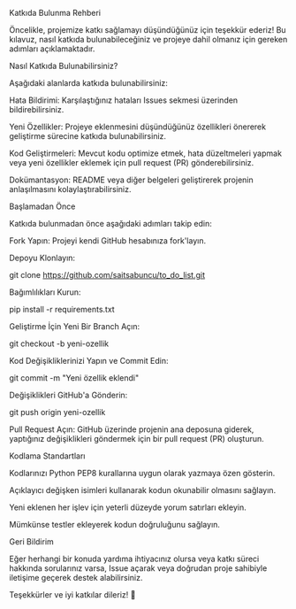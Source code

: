 Katkıda Bulunma Rehberi

Öncelikle, projemize katkı sağlamayı düşündüğünüz için teşekkür ederiz! Bu kılavuz, nasıl katkıda bulunabileceğiniz ve projeye dahil olmanız için gereken adımları açıklamaktadır.

Nasıl Katkıda Bulunabilirsiniz?

Aşağıdaki alanlarda katkıda bulunabilirsiniz:

Hata Bildirimi: Karşılaştığınız hataları Issues sekmesi üzerinden bildirebilirsiniz.

Yeni Özellikler: Projeye eklenmesini düşündüğünüz özellikleri önererek geliştirme sürecine katkıda bulunabilirsiniz.

Kod Geliştirmeleri: Mevcut kodu optimize etmek, hata düzeltmeleri yapmak veya yeni özellikler eklemek için pull request (PR) gönderebilirsiniz.

Dokümantasyon: README veya diğer belgeleri geliştirerek projenin anlaşılmasını kolaylaştırabilirsiniz.

Başlamadan Önce

Katkıda bulunmadan önce aşağıdaki adımları takip edin:

Fork Yapın: Projeyi kendi GitHub hesabınıza fork'layın.

Depoyu Klonlayın:

git clone https://github.com/saitsabuncu/to_do_list.git

Bağımlılıkları Kurun:

pip install -r requirements.txt

Geliştirme İçin Yeni Bir Branch Açın:

git checkout -b yeni-ozellik

Kod Değişikliklerinizi Yapın ve Commit Edin:

git commit -m "Yeni özellik eklendi"

Değişiklikleri GitHub'a Gönderin:

git push origin yeni-ozellik

Pull Request Açın: GitHub üzerinde projenin ana deposuna giderek, yaptığınız değişiklikleri göndermek için bir pull request (PR) oluşturun.

Kodlama Standartları

Kodlarınızı Python PEP8 kurallarına uygun olarak yazmaya özen gösterin.

Açıklayıcı değişken isimleri kullanarak kodun okunabilir olmasını sağlayın.

Yeni eklenen her işlev için yeterli düzeyde yorum satırları ekleyin.

Mümkünse testler ekleyerek kodun doğruluğunu sağlayın.

Geri Bildirim

Eğer herhangi bir konuda yardıma ihtiyacınız olursa veya katkı süreci hakkında sorularınız varsa, Issue açarak veya doğrudan proje sahibiyle iletişime geçerek destek alabilirsiniz.

Teşekkürler ve iyi katkılar dileriz! 🚀
